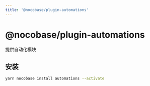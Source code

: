 ```yaml
---
title: '@nocobase/plugin-automations'
---
```


# @nocobase/plugin-automations

提供自动化模块

## 安装

```bash
yarn nocobase install automations --activate
```
